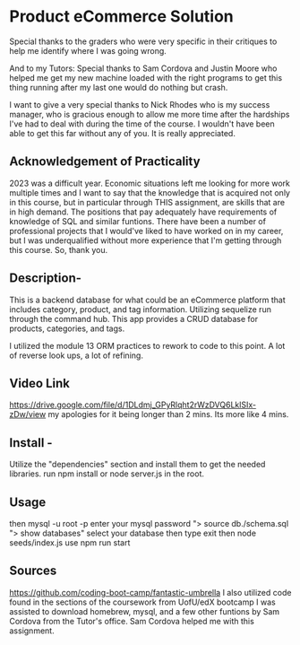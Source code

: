 # Product eCommerce Solution

Special thanks to the graders who were very specific in their critiques to help me identify where I was going wrong. 

And to my Tutors:
Special thanks to Sam Cordova and Justin Moore who helped me get my new machine loaded with the right programs to get this thing running after my last one would do nothing but crash. 

I want to give a very special thanks to Nick Rhodes who is my success manager, who is gracious enough to allow me more time after the hardships I've had to deal with during the time of the course. I wouldn't have been able to get this far without any of you. It is really appreciated. 

## Acknowledgement of Practicality 
2023 was a difficult year. Economic situations left me looking for more work multiple times and I want to say that the knowledge that is acquired not only in this course, but in particular through THIS assignment, are skills that are in high demand. 
The positions that pay adequately have requirements of knowledge of SQL and similar funtions. There have been a number of professional projects that I would've liked to have worked on in my career, but I was underqualified without more experience that I'm getting through this course. 
So, thank you.

## Description- 

This is a backend database for what could be an eCommerce platform that includes category, product, and tag information. Utilizing sequelize run through the command hub. 
This app provides a CRUD database for products, categories, and tags.

I utilized the module 13 ORM practices to rework to code to this point. A lot of reverse look ups, a lot of refining. 

## Video Link
https://drive.google.com/file/d/1DLdmj_GPyRlqht2rWzDVQ6LklSIx-zDw/view
my apologies for it being longer than 2 mins. Its more like 4 mins.

## Install -
Utilize the "dependencies" section and install them to get the needed libraries.
run npm install or node server.js in the root. 

## Usage
then mysql -u root -p
enter your mysql password
"> source db./schema.sql
"> show databases"
select your database
then type exit
then node seeds/index.js
use npm run start 

## Sources
https://github.com/coding-boot-camp/fantastic-umbrella
I also utilized code found in the sections of the coursework from UofU/edX bootcamp
I was assisted to download homebrew, mysql, and a few other funtions by Sam Cordova from the Tutor's office. 
Sam Cordova helped me with this assignment.





